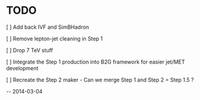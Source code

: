 # TODO

[ ] Add back IVF and SimBHadron

[ ] Remove lepton-jet cleaning in Step 1

[ ] Drop 7 TeV stuff

[ ] Integrate the Step 1 production into B2G framework for easier jet/MET development

[ ] Recreate the Step 2 maker
    - Can we merge Step 1 and Step 2 = Step 1.5 ?

-- 2014-03-04
